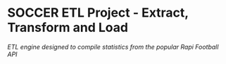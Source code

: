 # SOCCER ETL Project - Extract, Transform and Load
*ETL engine designed to compile statistics from the popular Rapi Football API*
